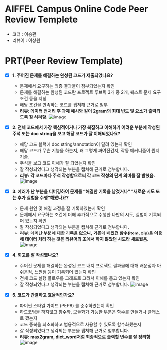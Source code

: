 # AIFFEL Campus Online Code Peer Review Templete
- 코더 : 이승환
- 리뷰어 : 이상원

# PRT(Peer Review Template)
- [X]  **1. 주어진 문제를 해결하는 완성된 코드가 제출되었나요?**
    - 문제에서 요구하는 최종 결과물이 첨부되었는지 확인
    - 문제를 해결하는 완성된 코드란 프로젝트 루브릭 3개 중 2개, 
    퀘스트 문제 요구조건 등을 지칭
    - 해당 조건을 만족하는 코드를 캡쳐해 근거로 첨부
    - **리뷰: 데이터 전처리 후 과제 예시와 같이 2gram의 최대 빈도 및 요소가 출력되도록 잘 처리함.**
![image](https://github.com/K-Bbang/-_Online_Quest/assets/149548972/113e1a48-1327-40ea-b7de-eec9fd3bdf50)


- [X]  **2. 전체 코드에서 가장 핵심적이거나 가장 복잡하고 이해하기 어려운 부분에 작성된 
주석 또는 doc string을 보고 해당 코드가 잘 이해되었나요?**
    - 해당 코드 블럭에 doc string/annotation이 달려 있는지 확인
    - 해당 코드가 무슨 기능을 하는지, 왜 그렇게 짜여진건지, 작동 메커니즘이 뭔지 기술.
    - 주석을 보고 코드 이해가 잘 되었는지 확인
    - 잘 작성되었다고 생각되는 부분을 캡쳐해 근거로 첨부합니다.
    - **리뷰: 각 코드마다 주석 작성함으로써 각 코드 작성의 단계 의미를 잘 밝혔음.**
    ![image](https://github.com/K-Bbang/-_Online_Quest/assets/149548972/ae3fed83-9abe-435a-a878-489b8998ecd7)

        
- [X]  **3. 에러가 난 부분을 디버깅하여 문제를 “해결한 기록을 남겼거나” ”새로운 시도 또는 추가 실험을 수행”해봤나요?**
    - 문제 원인 및 해결 과정을 잘 기록하였는지 확인
    - 문제에서 요구하는 조건에 더해 추가적으로 수행한 나만의 시도, 
    실험이 기록되어 있는지 확인
    - 잘 작성되었다고 생각되는 부분을 캡쳐해 근거로 첨부합니다.
    - **리뷰: 에러난 부분에 대한 기록을 없으나, 기존에 배웠던 함수(item, zip)을 이용해 데이터 처리 하는 것은 리뷰어의 조에서 하지 않았던 시도라 새로웠음.**
    ![image](https://github.com/K-Bbang/-_Online_Quest/assets/149548972/737620f9-91f7-458f-a272-8622bf0b748e)

        
- [X]  **4. 회고를 잘 작성했나요?**
    - 주어진 문제를 해결하는 완성된 코드 내지 프로젝트 결과물에 대해
    배운점과 아쉬운점, 느낀점 등이 기록되어 있는지 확인
    - 전체 코드 실행 플로우를 그래프로 그려서 이해를 돕고 있는지 확인
    - 잘 작성되었다고 생각되는 부분을 캡쳐해 근거로 첨부합니다.
    ![image](https://github.com/K-Bbang/-_Online_Quest/assets/149548972/2a6fc488-8bd5-4ee8-bd0b-529bc5058523)
 
- [X]  **5. 코드가 간결하고 효율적인가요?**
    - 파이썬 스타일 가이드 (PEP8) 를 준수하였는지 확인
    - 하드코딩을 하지않고 함수화, 모듈화가 가능한 부분은 함수를 만들거나 클래스로 짰는지
    - 코드 중복을 최소화하고 범용적으로 사용할 수 있도록 함수화했는지
    - 잘 작성되었다고 생각되는 부분을 캡쳐해 근거로 첨부합니다.
    - **리뷰: max2gram, dict_word처럼 최종적으로 출력할 변수를 잘 정리함**
      ![image](https://github.com/K-Bbang/-_Online_Quest/assets/149548972/c736b0ce-5c9c-46ac-95f8-76b940f9ac9a)
